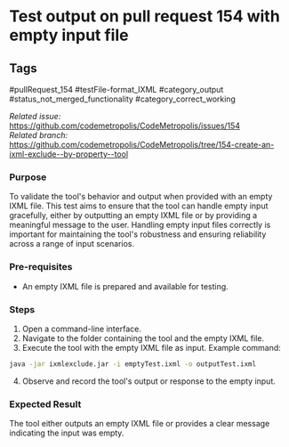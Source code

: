 # Test output on pull request 154 with empty input file

## Tags
#pullRequest_154 #testFile-format_IXML #category_output #status_not_merged_functionality #category_correct_working 

_Related issue:_ https://github.com/codemetropolis/CodeMetropolis/issues/154 <br>
_Related branch:_ https://github.com/codemetropolis/CodeMetropolis/tree/154-create-an-ixml-exclude--by-property--tool

### Purpose
To validate the tool's behavior and output when provided with an empty IXML file. This test aims to ensure that the tool can handle empty input gracefully, either by outputting an empty IXML file or by providing a meaningful message to the user. Handling empty input files correctly is important for maintaining the tool's robustness and ensuring reliability across a range of input scenarios.

### Pre-requisites
- An empty IXML file is prepared and available for testing.

### Steps
1. Open a command-line interface.
2. Navigate to the folder containing the tool and the empty IXML file.
3. Execute the tool with the empty IXML file as input. Example command: 
```cmd
java -jar ixmlexclude.jar -i emptyTest.ixml -o outputTest.ixml
```
4. Observe and record the tool's output or response to the empty input.

### Expected Result
The tool either outputs an empty IXML file or provides a clear message indicating the input was empty.
